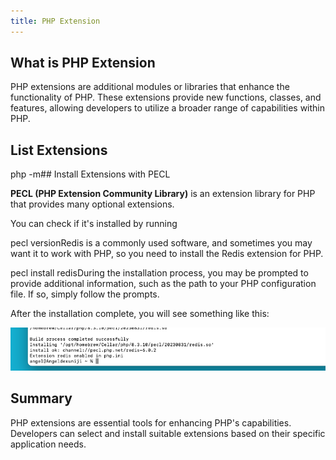 ```yaml
---
title: PHP Extension
---
```


## What is PHP Extension

PHP extensions are additional modules or libraries that enhance the functionality of PHP. These extensions provide new functions, classes, and features, allowing developers to utilize a broader range of capabilities within PHP.

## List Extensions

php -m## Install Extensions with PECL

**PECL (PHP Extension Community Library)** is an extension library for PHP that provides many optional extensions.

You can check if it's installed by running

pecl versionRedis is a commonly used software, and sometimes you may want it to work with PHP, so you need to install the Redis extension for PHP.

pecl install redisDuring the installation process, you may be prompted to provide additional information, such as the path to your PHP configuration file. If so, simply follow the prompts.

After the installation complete, you will see something like this:

![](./images/04-PHP_Extension_1.png)

## Summary

PHP extensions are essential tools for enhancing PHP's capabilities. Developers can select and install suitable extensions based on their specific application needs.
